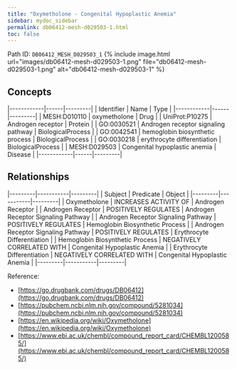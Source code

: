 ```yaml
---
title: "Oxymetholone - Congenital Hypoplastic Anemia"
sidebar: mydoc_sidebar
permalink: db06412-mesh-d029503-1.html
toc: false 
---
```



Path ID: `DB06412_MESH_D029503_1`
{% include image.html url="images/db06412-mesh-d029503-1.png" file="db06412-mesh-d029503-1.png" alt="db06412-mesh-d029503-1" %}

## Concepts

|------------|------|---------|
| Identifier | Name | Type    |
|------------|------|---------|
| MESH:D010110 | oxymetholone | Drug |
| UniProt:P10275 | Androgen receptor | Protein |
| GO:0030521 | Androgen receptor signaling pathway | BiologicalProcess |
| GO:0042541 | hemoglobin biosynthetic process | BiologicalProcess |
| GO:0030218 | erythrocyte differentiation | BiologicalProcess |
| MESH:D029503 | Congenital hypoplastic anemia | Disease |
|------------|------|---------|

## Relationships

|---------|-----------|---------|
| Subject | Predicate | Object  |
|---------|-----------|---------|
| Oxymetholone | INCREASES ACTIVITY OF | Androgen Receptor |
| Androgen Receptor | POSITIVELY REGULATES | Androgen Receptor Signaling Pathway |
| Androgen Receptor Signaling Pathway | POSITIVELY REGULATES | Hemoglobin Biosynthetic Process |
| Androgen Receptor Signaling Pathway | POSITIVELY REGULATES | Erythrocyte Differentiation |
| Hemoglobin Biosynthetic Process | NEGATIVELY CORRELATED WITH | Congenital Hypoplastic Anemia |
| Erythrocyte Differentiation | NEGATIVELY CORRELATED WITH | Congenital Hypoplastic Anemia |
|---------|-----------|---------|

Reference: 
  - [https://go.drugbank.com/drugs/DB06412](https://go.drugbank.com/drugs/DB06412)
  - [https://pubchem.ncbi.nlm.nih.gov/compound/5281034](https://pubchem.ncbi.nlm.nih.gov/compound/5281034)
  - [https://en.wikipedia.org/wiki/Oxymetholone](https://en.wikipedia.org/wiki/Oxymetholone)
  - [https://www.ebi.ac.uk/chembl/compound_report_card/CHEMBL1200585/](https://www.ebi.ac.uk/chembl/compound_report_card/CHEMBL1200585/)
